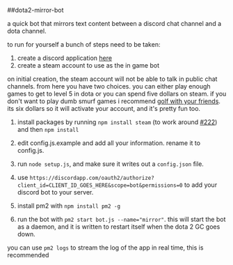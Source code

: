 ##dota2-mirror-bot

a quick bot that mirrors text content between a discord chat channel and a dota channel.

to run for yourself a bunch of steps need to be taken:

1. create a discord application [here](https://discordapp.com/developers/applications/me)
1. create a steam account to use as the in game bot 

 on initial creation, the steam account will not be able to talk in public chat channels. from here you have two choices. you can either play enough games to get to level 5 in dota or you can spend five dollars on steam. if you don't want to play dumb smurf games i recommend [golf with your friends](http://store.steampowered.com/app/431240/). its six dollars so it will activate your account, and it's pretty fun too. 

1. install packages by running `npm install steam` (to work around [#222](https://github.com/seishun/node-steam/issues/222)) and then `npm install`

1. edit config.js.example and add all your information. rename it to config.js.

1. run `node setup.js`, and make sure it writes out a `config.json` file. 

1. use `https://discordapp.com/oauth2/authorize?client_id=CLIENT_ID_GOES_HERE&scope=bot&permissions=0` to add your discord bot to your server. 

1. install pm2 with `npm install pm2 -g`

1. run the bot with `pm2 start bot.js --name="mirror"`. this will start the bot as a daemon, and it is written to restart itself when the dota 2 GC goes down. 

 you can use `pm2 logs` to stream the log of the app in real time, this is recommended
 